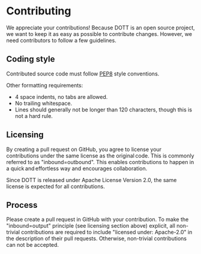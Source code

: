 Contributing
============

We appreciate your contributions! Because DOTT is an open source project, we want to keep it as 
easy as possible to contribute changes. However, we need contributors to follow a few guidelines.

## Coding style

Contributed source code must follow [PEP8](https://www.python.org/dev/peps/pep-0008/) style
conventions.

Other formatting requirements:
- 4 space indents, no tabs are allowed.
- No trailing whitespace.
- Lines should generally not be longer than 120 characters, though this is not a hard rule.

## Licensing

By creating a pull request on GitHub, you agree to license your contributions under the same
license as the original code. This is commonly referred to as "inbound=outbound". This enables
contributions to happen in a quick and effortless way and encourages collaboration. 

Since DOTT is released under Apache License Version 2.0, the same license is expected for all
contributions.

## Process

Please create a pull request in GitHub with your contribution.
To make the "inbound=output" principle (see licensing section above) explicit, all non-trivial
contributions are required to include "licensed under: Apache-2.0" in the description of their
pull requests. Otherwise, non-trivial contributions can not be accepted.
